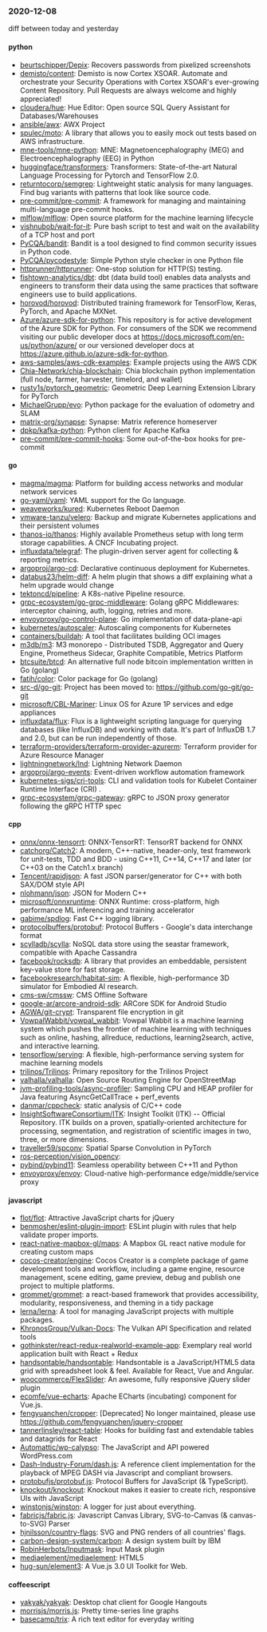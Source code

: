 ### 2020-12-08
diff between today and yesterday

#### python
* [beurtschipper/Depix](https://github.com/beurtschipper/Depix): Recovers passwords from pixelized screenshots
* [demisto/content](https://github.com/demisto/content): Demisto is now Cortex XSOAR. Automate and orchestrate your Security Operations with Cortex XSOAR's ever-growing Content Repository. Pull Requests are always welcome and highly appreciated!
* [cloudera/hue](https://github.com/cloudera/hue): Hue Editor: Open source SQL Query Assistant for Databases/Warehouses
* [ansible/awx](https://github.com/ansible/awx): AWX Project
* [spulec/moto](https://github.com/spulec/moto): A library that allows you to easily mock out tests based on AWS infrastructure.
* [mne-tools/mne-python](https://github.com/mne-tools/mne-python): MNE: Magnetoencephalography (MEG) and Electroencephalography (EEG) in Python
* [huggingface/transformers](https://github.com/huggingface/transformers): Transformers: State-of-the-art Natural Language Processing for Pytorch and TensorFlow 2.0.
* [returntocorp/semgrep](https://github.com/returntocorp/semgrep): Lightweight static analysis for many languages. Find bug variants with patterns that look like source code.
* [pre-commit/pre-commit](https://github.com/pre-commit/pre-commit): A framework for managing and maintaining multi-language pre-commit hooks.
* [mlflow/mlflow](https://github.com/mlflow/mlflow): Open source platform for the machine learning lifecycle
* [vishnubob/wait-for-it](https://github.com/vishnubob/wait-for-it): Pure bash script to test and wait on the availability of a TCP host and port
* [PyCQA/bandit](https://github.com/PyCQA/bandit): Bandit is a tool designed to find common security issues in Python code.
* [PyCQA/pycodestyle](https://github.com/PyCQA/pycodestyle): Simple Python style checker in one Python file
* [httprunner/httprunner](https://github.com/httprunner/httprunner): One-stop solution for HTTP(S) testing.
* [fishtown-analytics/dbt](https://github.com/fishtown-analytics/dbt): dbt (data build tool) enables data analysts and engineers to transform their data using the same practices that software engineers use to build applications.
* [horovod/horovod](https://github.com/horovod/horovod): Distributed training framework for TensorFlow, Keras, PyTorch, and Apache MXNet.
* [Azure/azure-sdk-for-python](https://github.com/Azure/azure-sdk-for-python): This repository is for active development of the Azure SDK for Python. For consumers of the SDK we recommend visiting our public developer docs at https://docs.microsoft.com/en-us/python/azure/ or our versioned developer docs at https://azure.github.io/azure-sdk-for-python.
* [aws-samples/aws-cdk-examples](https://github.com/aws-samples/aws-cdk-examples): Example projects using the AWS CDK
* [Chia-Network/chia-blockchain](https://github.com/Chia-Network/chia-blockchain): Chia blockchain python implementation (full node, farmer, harvester, timelord, and wallet)
* [rusty1s/pytorch_geometric](https://github.com/rusty1s/pytorch_geometric): Geometric Deep Learning Extension Library for PyTorch
* [MichaelGrupp/evo](https://github.com/MichaelGrupp/evo): Python package for the evaluation of odometry and SLAM
* [matrix-org/synapse](https://github.com/matrix-org/synapse): Synapse: Matrix reference homeserver
* [dpkp/kafka-python](https://github.com/dpkp/kafka-python): Python client for Apache Kafka
* [pre-commit/pre-commit-hooks](https://github.com/pre-commit/pre-commit-hooks): Some out-of-the-box hooks for pre-commit

#### go
* [magma/magma](https://github.com/magma/magma): Platform for building access networks and modular network services
* [go-yaml/yaml](https://github.com/go-yaml/yaml): YAML support for the Go language.
* [weaveworks/kured](https://github.com/weaveworks/kured): Kubernetes Reboot Daemon
* [vmware-tanzu/velero](https://github.com/vmware-tanzu/velero): Backup and migrate Kubernetes applications and their persistent volumes
* [thanos-io/thanos](https://github.com/thanos-io/thanos): Highly available Prometheus setup with long term storage capabilities. A CNCF Incubating project.
* [influxdata/telegraf](https://github.com/influxdata/telegraf): The plugin-driven server agent for collecting & reporting metrics.
* [argoproj/argo-cd](https://github.com/argoproj/argo-cd): Declarative continuous deployment for Kubernetes.
* [databus23/helm-diff](https://github.com/databus23/helm-diff): A helm plugin that shows a diff explaining what a helm upgrade would change
* [tektoncd/pipeline](https://github.com/tektoncd/pipeline): A K8s-native Pipeline resource.
* [grpc-ecosystem/go-grpc-middleware](https://github.com/grpc-ecosystem/go-grpc-middleware): Golang gRPC Middlewares: interceptor chaining, auth, logging, retries and more.
* [envoyproxy/go-control-plane](https://github.com/envoyproxy/go-control-plane): Go implementation of data-plane-api
* [kubernetes/autoscaler](https://github.com/kubernetes/autoscaler): Autoscaling components for Kubernetes
* [containers/buildah](https://github.com/containers/buildah): A tool that facilitates building OCI images
* [m3db/m3](https://github.com/m3db/m3): M3 monorepo - Distributed TSDB, Aggregator and Query Engine, Prometheus Sidecar, Graphite Compatible, Metrics Platform
* [btcsuite/btcd](https://github.com/btcsuite/btcd): An alternative full node bitcoin implementation written in Go (golang)
* [fatih/color](https://github.com/fatih/color): Color package for Go (golang)
* [src-d/go-git](https://github.com/src-d/go-git): Project has been moved to: https://github.com/go-git/go-git
* [microsoft/CBL-Mariner](https://github.com/microsoft/CBL-Mariner): Linux OS for Azure 1P services and edge appliances
* [influxdata/flux](https://github.com/influxdata/flux): Flux is a lightweight scripting language for querying databases (like InfluxDB) and working with data. It's part of InfluxDB 1.7 and 2.0, but can be run independently of those.
* [terraform-providers/terraform-provider-azurerm](https://github.com/terraform-providers/terraform-provider-azurerm): Terraform provider for Azure Resource Manager
* [lightningnetwork/lnd](https://github.com/lightningnetwork/lnd): Lightning Network Daemon 
* [argoproj/argo-events](https://github.com/argoproj/argo-events): Event-driven workflow automation framework
* [kubernetes-sigs/cri-tools](https://github.com/kubernetes-sigs/cri-tools): CLI and validation tools for Kubelet Container Runtime Interface (CRI) .
* [grpc-ecosystem/grpc-gateway](https://github.com/grpc-ecosystem/grpc-gateway): gRPC to JSON proxy generator following the gRPC HTTP spec

#### cpp
* [onnx/onnx-tensorrt](https://github.com/onnx/onnx-tensorrt): ONNX-TensorRT: TensorRT backend for ONNX
* [catchorg/Catch2](https://github.com/catchorg/Catch2): A modern, C++-native, header-only, test framework for unit-tests, TDD and BDD - using C++11, C++14, C++17 and later (or C++03 on the Catch1.x branch)
* [Tencent/rapidjson](https://github.com/Tencent/rapidjson): A fast JSON parser/generator for C++ with both SAX/DOM style API
* [nlohmann/json](https://github.com/nlohmann/json): JSON for Modern C++
* [microsoft/onnxruntime](https://github.com/microsoft/onnxruntime): ONNX Runtime: cross-platform, high performance ML inferencing and training accelerator
* [gabime/spdlog](https://github.com/gabime/spdlog): Fast C++ logging library.
* [protocolbuffers/protobuf](https://github.com/protocolbuffers/protobuf): Protocol Buffers - Google's data interchange format
* [scylladb/scylla](https://github.com/scylladb/scylla): NoSQL data store using the seastar framework, compatible with Apache Cassandra
* [facebook/rocksdb](https://github.com/facebook/rocksdb): A library that provides an embeddable, persistent key-value store for fast storage.
* [facebookresearch/habitat-sim](https://github.com/facebookresearch/habitat-sim): A flexible, high-performance 3D simulator for Embodied AI research.
* [cms-sw/cmssw](https://github.com/cms-sw/cmssw): CMS Offline Software
* [google-ar/arcore-android-sdk](https://github.com/google-ar/arcore-android-sdk): ARCore SDK for Android Studio
* [AGWA/git-crypt](https://github.com/AGWA/git-crypt): Transparent file encryption in git
* [VowpalWabbit/vowpal_wabbit](https://github.com/VowpalWabbit/vowpal_wabbit): Vowpal Wabbit is a machine learning system which pushes the frontier of machine learning with techniques such as online, hashing, allreduce, reductions, learning2search, active, and interactive learning.
* [tensorflow/serving](https://github.com/tensorflow/serving): A flexible, high-performance serving system for machine learning models
* [trilinos/Trilinos](https://github.com/trilinos/Trilinos): Primary repository for the Trilinos Project
* [valhalla/valhalla](https://github.com/valhalla/valhalla): Open Source Routing Engine for OpenStreetMap
* [jvm-profiling-tools/async-profiler](https://github.com/jvm-profiling-tools/async-profiler): Sampling CPU and HEAP profiler for Java featuring AsyncGetCallTrace + perf_events
* [danmar/cppcheck](https://github.com/danmar/cppcheck): static analysis of C/C++ code
* [InsightSoftwareConsortium/ITK](https://github.com/InsightSoftwareConsortium/ITK): Insight Toolkit (ITK) -- Official Repository. ITK builds on a proven, spatially-oriented architecture for processing, segmentation, and registration of scientific images in two, three, or more dimensions.
* [traveller59/spconv](https://github.com/traveller59/spconv): Spatial Sparse Convolution in PyTorch
* [ros-perception/vision_opencv](https://github.com/ros-perception/vision_opencv): 
* [pybind/pybind11](https://github.com/pybind/pybind11): Seamless operability between C++11 and Python
* [envoyproxy/envoy](https://github.com/envoyproxy/envoy): Cloud-native high-performance edge/middle/service proxy

#### javascript
* [flot/flot](https://github.com/flot/flot): Attractive JavaScript charts for jQuery
* [benmosher/eslint-plugin-import](https://github.com/benmosher/eslint-plugin-import): ESLint plugin with rules that help validate proper imports.
* [react-native-mapbox-gl/maps](https://github.com/react-native-mapbox-gl/maps): A Mapbox GL react native module for creating custom maps
* [cocos-creator/engine](https://github.com/cocos-creator/engine): Cocos Creator is a complete package of game development tools and workflow, including a game engine, resource management, scene editing, game preview, debug and publish one project to multiple platforms.
* [grommet/grommet](https://github.com/grommet/grommet): a react-based framework that provides accessibility, modularity, responsiveness, and theming in a tidy package
* [lerna/lerna](https://github.com/lerna/lerna):  A tool for managing JavaScript projects with multiple packages.
* [KhronosGroup/Vulkan-Docs](https://github.com/KhronosGroup/Vulkan-Docs): The Vulkan API Specification and related tools
* [gothinkster/react-redux-realworld-example-app](https://github.com/gothinkster/react-redux-realworld-example-app): Exemplary real world application built with React + Redux
* [handsontable/handsontable](https://github.com/handsontable/handsontable): Handsontable is a JavaScript/HTML5 data grid with spreadsheet look & feel. Available for React, Vue and Angular.
* [woocommerce/FlexSlider](https://github.com/woocommerce/FlexSlider): An awesome, fully responsive jQuery slider plugin
* [ecomfe/vue-echarts](https://github.com/ecomfe/vue-echarts): Apache ECharts (incubating) component for Vue.js.
* [fengyuanchen/cropper](https://github.com/fengyuanchen/cropper):  [Deprecated] No longer maintained, please use https://github.com/fengyuanchen/jquery-cropper
* [tannerlinsley/react-table](https://github.com/tannerlinsley/react-table):  Hooks for building fast and extendable tables and datagrids for React
* [Automattic/wp-calypso](https://github.com/Automattic/wp-calypso): The JavaScript and API powered WordPress.com
* [Dash-Industry-Forum/dash.js](https://github.com/Dash-Industry-Forum/dash.js): A reference client implementation for the playback of MPEG DASH via Javascript and compliant browsers.
* [protobufjs/protobuf.js](https://github.com/protobufjs/protobuf.js): Protocol Buffers for JavaScript (& TypeScript).
* [knockout/knockout](https://github.com/knockout/knockout): Knockout makes it easier to create rich, responsive UIs with JavaScript
* [winstonjs/winston](https://github.com/winstonjs/winston): A logger for just about everything.
* [fabricjs/fabric.js](https://github.com/fabricjs/fabric.js): Javascript Canvas Library, SVG-to-Canvas (& canvas-to-SVG) Parser
* [hjnilsson/country-flags](https://github.com/hjnilsson/country-flags): SVG and PNG renders of all countries' flags.
* [carbon-design-system/carbon](https://github.com/carbon-design-system/carbon): A design system built by IBM
* [RobinHerbots/Inputmask](https://github.com/RobinHerbots/Inputmask): Input Mask plugin
* [mediaelement/mediaelement](https://github.com/mediaelement/mediaelement): HTML5 <audio> or <video> player with support for MP4, WebM, and MP3 as well as HLS, Dash, YouTube, Facebook, SoundCloud and others with a common HTML5 MediaElement API, enabling a consistent UI in all browsers.
* [hug-sun/element3](https://github.com/hug-sun/element3): A Vue.js 3.0 UI Toolkit for Web.

#### coffeescript
* [yakyak/yakyak](https://github.com/yakyak/yakyak): Desktop chat client for Google Hangouts
* [morrisjs/morris.js](https://github.com/morrisjs/morris.js): Pretty time-series line graphs
* [basecamp/trix](https://github.com/basecamp/trix): A rich text editor for everyday writing
